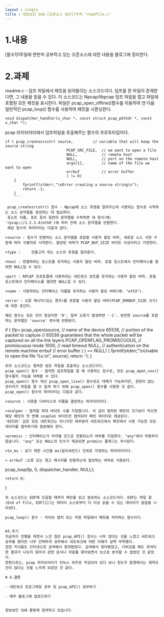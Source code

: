 ```yaml
---
layout : single
title : 정보보안 SUA-[오픈소스 보안]7주차 "readfile.c" 
---
```


# 1.내용

[필수1]1주일에 한번씩 공부하고 있는 오픈소스에 대한 내용을 블로그에 정리한다.


# 2.과제 

readme.c - 덤프 파일에서 패킷을 읽어들이는 소스코드이다. 덤프를 한 파일이 존재한다면, 그 내용을 읽을 수 있다. 이 소스코드는 Npcap/libpcap 덤프 파일을 열고 파일에 포함된 모든 패킷을 표시한다. 
파일은 pcap_open_offline()함수를 이용하여 연 다음 일반적인 pcap_loop() 함수를 사용하여 패킷을 시퀀싱한다.
```
void dispatcher_handler(u_char *, const struct pcap_pkthdr *, const u_char *);
```
pcap 라이브러리에서 덤프파일을 호출해주는 함수의 프로토타입이다.  

```
if ( pcap_createsrcstr(	source,			// variable that will keep the source string
							PCAP_SRC_FILE,	// we want to open a file
							NULL,			// remote host
							NULL,			// port on the remote host
							argv[1],		// name of the file we want to open
							errbuf			// error buffer
							) != 0)
	{
		fprintf(stderr,"\nError creating a source string\n");
		return -1;
	}
	```
 
 pcap_createsrcstr() 함수 - Npcap에 소스 유형을 알려주는데 사용되는 함수로 시작하는 소스 문자열을 생성하는 데 필요하다. 
 호스트 이름, 포트 등의 일련의 문자열을 수락하면 새 형식(예: 'rpcap://1.2.3.4/eth0')에 따라 전체 소스 문자열을 반환한다. 
 해당 함수의 파라미터는 다음과 같다.
 
>source : 함수가 반환하는 소스 문자열을 포함할 사용자 할당 버퍼, 새로운 소스 사양 구문에 따라 식별자로 시작한다. 할당된 버퍼가 PCAP_BUF_SIZE 바이트 이상이라고 가정한다.
 
>type : 	만들고자 하는 소스의 유형을 알려준다. 

>host : 연결하려는 호스트를 유지하는 사용자 할당 버퍼. 로컬 호스트에서 인터페이스를 열려면 NULL일 수 있다.

>port : RPCAP 프로토콜에 사용하려는 네트워크 포트를 유지하는 사용자 할당 버퍼. 로컬 호스트에서 인터페이스를 열려면 NULL일 수 있다.

>name : 사용하려는 인터페이스 이름을 유지하는 사용자 할당 버퍼(예: "eth3"). 

>error : 오류 메시지(있는 경우)를 포함할 사용자 할당 버퍼(PCAP_ERRBUF_SIZE 크기)에 대한 포인터.

해당 함수는 모든 것이 정상이면 '0', 일부 오류가 발생하면 '-1'. 완전한 source를 포함하는 문자열은 'source' 변수에 반환된다.

```
if ( (fp= pcap_open(source,			// name of the device
						65536,			// portion of the packet to capture
										// 65536 guarantees that the whole packet will be captured on all the link layers
						 PCAP_OPENFLAG_PROMISCUOUS, 	// promiscuous mode
						 1000,				// read timeout
						 NULL,				// authentication on the remote machine
						 errbuf			// error buffer
						 ) ) == NULL)
	{
		fprintf(stderr,"\nUnable to open the file %s.\n", source);
		return -1;
	}
  ```
  위의 소스코드는 캡쳐한 덤프 파일을 호출하는 소스코드이다. 
  pcap_open() 함수 - 캡처한 덤프파일을 열 때 사용하는 함수로, 모든 pcap_open_xxx() 함수들의 기능을 대체할 수 있다. 
  pcap_open() 함수 대신 pcap_open_live() 함수로도 대체가 가능하지만, 권한이 없는 관리자가 파일을 열 수 없게 하기 위해 pcap_open() 함수를 사용한 것 같다.
  pcap_open() 함수의 파라미터는 다음과 같다.
  
  >source : 사용할 디바이스의 이름을 결정하는 파라미터이다. 
  
  >snalpen : 캡처할 최대 바이트 수를 지정합니다. 이 값이 캡처된 패킷의 크기보다 작으면 해당 패킷의 첫 번째 snaplen 바이트만 캡처되어 패킷 데이터로 제공된다. 
  '65535' 값은 모든 네트워크는 아니지만 대부분의 네트워크에서 패킷에서 사용 가능한 모든 데이터를 캡처하기에 충분해야 한다.
  
  >promisc : 인터페이스가 무차별 모드로 전환되는지 여부를 지정한다. "any"에서 작동하지 않습니다. "any" 또는 NULL의 인수가 제공되면 promisc 플래그는 무시된다.
  
  >to_ms : 읽기 제한 시간을 ms(밀리세컨드) 단위로 지정하는 파라미터이다. 
  
  > errbuf :오류 또는 경고 메시지를 반환하는데 할당하는 버퍼로 사용된다.
  
  ```
  pcap_loop(fp, 0, dispatcher_handler, NULL);

	return 0;
}
```
위 소스코드는 EOF에 도달할 때까지 패킷을 읽고 발송하는 소스코드이다. EOF는 파일 끝(End of File, EOF[1])는 데이터 소스로부터 더 이상 읽을 수 있는 데이터가 없음을 나타낸다. 

pcap_loop() 함수 - 라이브 캡처 또는 저장 파일에서 패킷을 처리하는 함수이다. 


#3.후기
지금까지 진행을 하면서 느낀 점은 pcap_API() 함수는 너무 많다는 것을 느꼈고 네트워크 공부를 했지만 너무 간략하게 공부해서 네트워크에 대한 이해가 살짝 부족했다. 
관련 지식들도 인터넷으로 검색해서 찾아봤었다. 검색해서 찾아봤었고, 디버깅을 해도 유의미한 결과가 나오지 않아서 관련 문서나 자료를 찾아보면서 눈으로 분석할 수 없었던 것 같았다. 
한편으로는, pcap 라이브러리가 리눅스 위주로 작성되어 있다 보니 윈도우 환경에서는 제약조건이 많다는 것을 느끼게 되었던 것 같다.

# 4.결론

- 네트워크 프로그래밍 공부 및 pcap_API() 공부하기 

- 매주 블로그에 업로드하기


정보보안 SUA 활동에 참여하고 있습니다.



  
  
  
 




